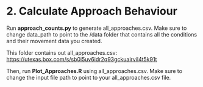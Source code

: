 # 2. Calculate Approach Behaviour

Run **approach_counts.py** to generate all_approaches.csv. Make sure to change data_path to point to the /data folder that contains all the conditions and their movement data you created.

This folder contains out all_approaches.csv: https://utexas.box.com/s/sb0i5uv6idr2q93gckuairvil4t5k91t

Then, run **Plot_Approaches.R** using all_approaches.csv. Make sure to change the input file path to point to your all_approaches.csv file.
